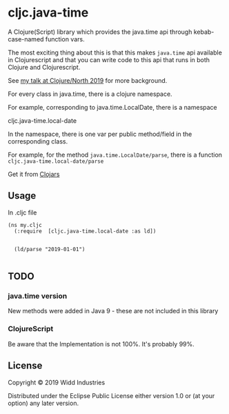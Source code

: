 # cljc.java-time

A Clojure(Script) library which provides the java.time api through kebab-case-named function vars.

The most exciting thing about this is that this makes `java.time` api available in Clojurescript and that
you can write code to this api that runs in both Clojure and Clojurescript.

See [my talk at Clojure/North 2019](https://www.youtube.com/watch?v=UFuL-ZDoB2U) for more background.

For every class in java.time, there is a clojure namespace. 

For example, corresponding to java.time.LocalDate, there is a namespace

cljc.java-time.local-date

In the namespace, there is one var per public method/field in the corresponding class.

For example, for the method `java.time.LocalDate/parse`, there is a function `cljc.java-time.local-date/parse`

Get it from [Clojars](https://clojars.org/cljc.java-time)

## Usage
 
In .cljc file
 ```
 (ns my.cljc
   (:require  [cljc.java-time.local-date :as ld])
   
   
   (ld/parse "2019-01-01")
   
 ```

## TODO
 
### java.time version

New methods were added in Java 9 - these are not included in this library
 
### ClojureScript

Be aware that the Implementation is not 100%. It's probably 99%. 
 
## License

Copyright © 2019 Widd Industries

Distributed under the Eclipse Public License either version 1.0 or (at
your option) any later version.

